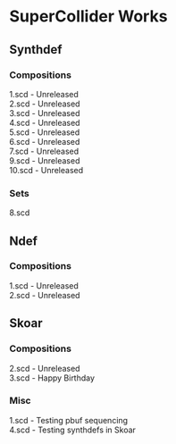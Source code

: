 # SuperCollider Works
## Synthdef
### Compositions
1.scd - Unreleased
<br>
2.scd - Unreleased
<br>
3.scd - Unreleased
<br>
4.scd - Unreleased
<br>
5.scd - Unreleased
<br>
6.scd - Unreleased
<br>
7.scd - Unreleased
<br>
9.scd - Unreleased
<br>
10.scd - Unreleased
### Sets
8.scd
## Ndef
### Compositions
1.scd - Unreleased
<br>
2.scd - Unreleased
## Skoar
### Compositions
2.scd - Unreleased
<br>
3.scd - Happy Birthday
### Misc
1.scd - Testing pbuf sequencing
<br>
4.scd - Testing synthdefs in Skoar
